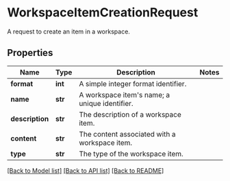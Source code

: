 # WorkspaceItemCreationRequest

A request to create an item in a workspace.

## Properties
Name | Type | Description | Notes
------------ | ------------- | ------------- | -------------
**format** | **int** | A simple integer format identifier. | 
**name** | **str** | A workspace item&#39;s name; a unique identifier. | 
**description** | **str** | The description of a workspace item. | 
**content** | **str** | The content associated with a workspace item. | 
**type** | **str** | The type of the workspace item. | 

[[Back to Model list]](../README.md#documentation-for-models) [[Back to API list]](../README.md#documentation-for-api-endpoints) [[Back to README]](../README.md)


